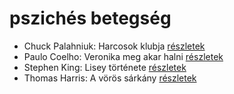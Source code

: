 # pszichés betegség

- Chuck Palahniuk: Harcosok klubja [részletek](_details/Chuck%20Palahniuk.md#id_660)
- Paulo Coelho: Veronika meg akar halni [részletek](_details/Paulo%20Coelho.md#id_264)
- Stephen King: Lisey története [részletek](_details/Stephen%20King.md#id_546)
- Thomas Harris: A vörös sárkány [részletek](_details/Thomas%20Harris.md#id_1031)